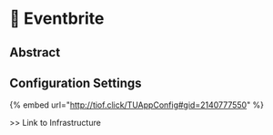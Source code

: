 # 🚧 Eventbrite

## Abstract

## Configuration Settings

{% embed url="http://tiof.click/TUAppConfig#gid=2140777550" %}

\>> Link to Infrastructure
